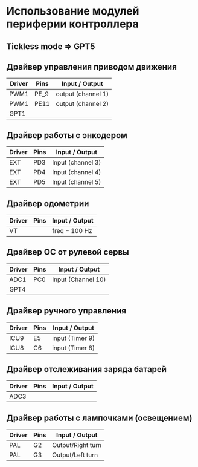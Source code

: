 # Использование модулей периферии контроллера

## Tickless mode => GPT5 


## Драйвер управления приводом движения 
Driver | Pins | Input / Output
-------|------|-------
  PWM1 | PE_9 | output (channel 1)
  PWM1 | PE11 | output (channel 2)
  GPT1 |      |

## Драйвер работы с энкодером
Driver | Pins | Input / Output
-------|------|-------
   EXT |  PD3 | Input (channel 3)
   EXT |  PD4 | Input (channel 4)
   EXT |  PD5 | Input (channel 5)

## Драйвер одометрии
Driver | Pins | Input / Output
-------|------|-------
   VT  |	    | freq = 100 Hz

## Драйвер OC от рулевой сервы
Driver | Pins | Input / Output
-------|------|-------
  ADC1 | PC0  | Input (Channel 10)
  GPT4 |      | 

## Драйвер ручного управления
Driver | Pins | Input / Output
-------|------|-------
ICU9 | E5 | input (Timer 9)
ICU8 | C6 | input (Timer 8)


## Драйвер отслеживания заряда батарей
Driver | Pins | Input / Output
-------|------|-------
  ADC3 | 


## Драйвер работы с лампочками (освещением)
 Driver | Pins | Input / Output
 -------|------|-------
  PAL   |  G2  | Output/Right turn
  PAL   |  G3  | Output/Left turn 
